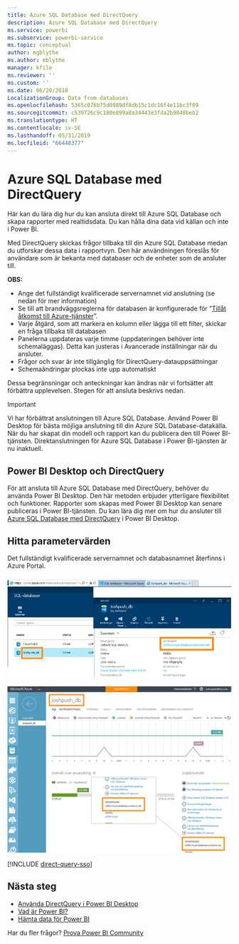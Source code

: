 ```yaml
---
title: Azure SQL Database med DirectQuery
description: Azure SQL Database med DirectQuery
ms.service: powerbi
ms.subservice: powerbi-service
ms.topic: conceptual
author: mgblythe
ms.author: mblythe
manager: kfile
ms.reviewer: ''
ms.custom: ''
ms.date: 06/20/2018
LocalizationGroup: Data from databases
ms.openlocfilehash: 5365c076b75d0989df8db15c1dc16f4e11bc3f09
ms.sourcegitcommit: c539726c9c180e899a8a34443e3fda2b9848beb2
ms.translationtype: HT
ms.contentlocale: sv-SE
ms.lasthandoff: 05/31/2019
ms.locfileid: "66448377"
---
```

# <a name="azure-sql-database-with-directquery"></a>Azure SQL Database med DirectQuery

Här kan du lära dig hur du kan ansluta direkt till Azure SQL Database och skapa rapporter med realtidsdata. Du kan hålla dina data vid källan och inte i Power BI.

Med DirectQuery skickas frågor tillbaka till din Azure SQL Database medan du utforskar dessa data i rapportvyn. Den här användningen föreslås för användare som är bekanta med databaser och de enheter som de ansluter till.

**OBS:**

* Ange det fullständigt kvalificerade servernamnet vid anslutning (se nedan för mer information)
* Se till att brandväggsreglerna för databasen är konfigurerade för ”[Tillåt åtkomst till Azure-tjänster](https://msdn.microsoft.com/library/azure/ee621782.aspx)”.
* Varje åtgärd, som att markera en kolumn eller lägga till ett filter, skickar en fråga tillbaka till databasen
* Panelerna uppdateras varje timme (uppdateringen behöver inte schemaläggas). Detta kan justeras i Avancerade inställningar när du ansluter.
* Frågor och svar är inte tillgänglig för DirectQuery-datauppsättningar
* Schemaändringar plockas inte upp automatiskt

Dessa begränsningar och anteckningar kan ändras när vi fortsätter att förbättra upplevelsen. Stegen för att ansluta beskrivs nedan.

> [!Important]
> Vi har förbättrat anslutningen till Azure SQL Database.  Använd Power BI Desktop för bästa möjliga anslutning till din Azure SQL Database-datakälla.  När du har skapat din modell och rapport kan du publicera den till Power BI-tjänsten.  Direktanslutningen för Azure SQL Database i Power BI-tjänsten är nu inaktuell.

## <a name="power-bi-desktop-and-directquery"></a>Power BI Desktop och DirectQuery

För att ansluta till Azure SQL Database med DirectQuery, behöver du använda Power BI Desktop. Den här metoden erbjuder ytterligare flexibilitet och funktioner. Rapporter som skapas med Power BI Desktop kan senare publiceras i Power BI-tjänsten. Du kan lära dig mer om hur du ansluter till [Azure SQL Database med DirectQuery](desktop-use-directquery.md) i Power BI Desktop.

## <a name="finding-parameter-values"></a>Hitta parametervärden

Det fullständigt kvalificerade servernamnet och databasnamnet återfinns i Azure Portal.

![Ny uppdatering av Azure-portalen](media/service-azure-sql-database-with-direct-connect/azureportnew_update.png)

![Uppdatering av Azure-portalen](media/service-azure-sql-database-with-direct-connect/azureportal_update.png)

[!INCLUDE [direct-query-sso](includes/direct-query-sso.md)]

## <a name="next-steps"></a>Nästa steg

* [Använda DirectQuery i Power BI Desktop](desktop-use-directquery.md)  
* [Vad är Power BI?](power-bi-overview.md)  
* [Hämta data för Power BI](service-get-data.md)  

Har du fler frågor? [Prova Power BI Community](http://community.powerbi.com/)
